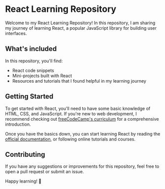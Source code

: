 # React Learning Repository

Welcome to my React Learning Repository! In this repository, I am sharing my journey of learning React, a popular JavaScript library for building user interfaces.

## What's included

In this repository, you'll find:

- React code snippets
- Mini-projects built with React
- Resources and tutorials that I found helpful in my learning journey

## Getting Started

To get started with React, you'll need to have some basic knowledge of HTML, CSS, and JavaScript. If you're new to web development, I recommend checking out [freeCodeCamp's curriculum](https://www.freecodecamp.org/learn) for a comprehensive introduction.

Once you have the basics down, you can start learning React by reading the [official documentation](https://reactjs.org/docs/getting-started.html), or following online tutorials and courses.

## Contributing

If you have any suggestions or improvements for this repository, feel free to open a pull request or submit an issue.

Happy learning! 🚀
